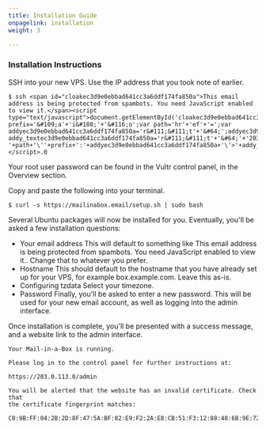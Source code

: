 ```yaml
---
title: Installation Guide
onpagelink: installation
weight: 3

---
```


### Installation Instructions

SSH into your new VPS. Use the IP address that you took note of earlier.

 ```
$ ssh <span id="cloakec3d9e0ebbad641cc3a6ddf174fa850a">This email address is being protected from spambots. You need JavaScript enabled to view it.</span><script type="text/javascript">document.getElementById('cloakec3d9e0ebbad641cc3a6ddf174fa850a').innerHTML='';var prefix='&#109;a'+'i&#108;'+'&#116;o';var path='hr'+'ef'+'=';var addyec3d9e0ebbad641cc3a6ddf174fa850a='r&#111;&#111;t'+'&#64;';addyec3d9e0ebbad641cc3a6ddf174fa850a=addyec3d9e0ebbad641cc3a6ddf174fa850a+'203'+'&#46;'+'0'+'&#46;'+'113';var addy_textec3d9e0ebbad641cc3a6ddf174fa850a='r&#111;&#111;t'+'&#64;'+'203'+'&#46;'+'0'+'&#46;'+'113';document.getElementById('cloakec3d9e0ebbad641cc3a6ddf174fa850a').innerHTML+='<a '+path+'\''+prefix+':'+addyec3d9e0ebbad641cc3a6ddf174fa850a+'\'>'+addy_textec3d9e0ebbad641cc3a6ddf174fa850a+'<\/a>';</script>.0
```

Your root user password can be found in the Vultr control panel, in the Overview section.

Copy and paste the following into your terminal.

 ```
$ curl -s https://mailinabox.email/setup.sh | sudo bash
```

Several Ubuntu packages will now be installed for you. Eventually, you'll be asked a few installation questions:

- Your email address This will default to something like <span id="cloak36ea569ca3bc0641c475d9c42b1fcf52">This email address is being protected from spambots. You need JavaScript enabled to view it.</span><script type="text/javascript">document.getElementById('cloak36ea569ca3bc0641c475d9c42b1fcf52').innerHTML='';var prefix='&#109;a'+'i&#108;'+'&#116;o';var path='hr'+'ef'+'=';var addy36ea569ca3bc0641c475d9c42b1fcf52='m&#101;'+'&#64;';addy36ea569ca3bc0641c475d9c42b1fcf52=addy36ea569ca3bc0641c475d9c42b1fcf52+'&#101;x&#97;mpl&#101;'+'&#46;'+'c&#111;m';var addy_text36ea569ca3bc0641c475d9c42b1fcf52='m&#101;'+'&#64;'+'&#101;x&#97;mpl&#101;'+'&#46;'+'c&#111;m';document.getElementById('cloak36ea569ca3bc0641c475d9c42b1fcf52').innerHTML+='<a '+path+'\''+prefix+':'+addy36ea569ca3bc0641c475d9c42b1fcf52+'\'>'+addy_text36ea569ca3bc0641c475d9c42b1fcf52+'<\/a>';</script>. Change that to whatever you prefer.
- Hostname This should default to the hostname that you have already set up for your VPS, for example box.example.com. Leave this as-is.
- Configuring tzdata Select your timezone.
- Password Finally, you'll be asked to enter a new password. This will be used for your new email account, as well as logging into the admin interface.
 
Once installation is complete, you'll be presented with a success message, and a website link to the admin interface.

 ```
Your Mail-in-a-Box is running.

Please log in to the control panel for further instructions at:

https://203.0.113.0/admin

You will be alerted that the website has an invalid certificate. Check that
the certificate fingerprint matches:

C0:9B:FF:04:2B:2D:8F:47:5A:BF:82:E9:F2:2A:E8:CB:51:F3:12:88:48:6B:9E:72:7C:33:8B:D5:88:B7:05:D3:4B:6C:22:80:5F
```